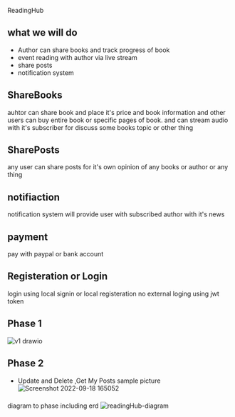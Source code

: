 ReadingHub

## what we will do 
- Author can share books and track progress of book
- event reading with author via live stream
- share posts 
- notification system  

## ShareBooks 
 auhtor  can share book and place it's price and book information and other users can buy entire book or specific pages of book.
 and can stream audio with it's subscriber for discuss some books topic or other thing 
 
## SharePosts
any user can share posts for it's own opinion of any books or author or any thing 

## notifiaction 
notification system will provide user with subscribed author with it's news

## payment
pay with paypal or bank account

## Registeration or Login
login using local signin or local registeration no external loging using jwt token

## Phase 1
![v1 drawio](https://user-images.githubusercontent.com/52336027/189636306-96f49714-e115-44a1-9fe2-2d3c471d7b61.png)

## Phase 2 
- Update and Delete ,Get My Posts 
sample picture 
![Screenshot 2022-09-18 165052](https://user-images.githubusercontent.com/52336027/190914130-fda7712f-6d02-432b-a5f4-9da46ec74a7a.png)

### 
diagram to phase including erd ![readingHub-diagram](https://user-images.githubusercontent.com/52336027/190913385-090faec6-96a9-4510-8c4a-402d10bab562.png)
